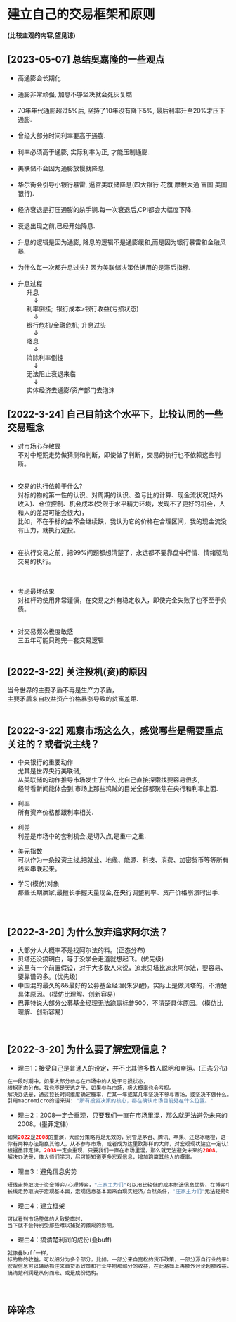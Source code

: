 # 建立自己的交易框架和原则
**(比较主观的内容,望见谅)**
<br>

## [2023-05-07] 总结吳嘉隆的一些观点
- 高通膨会长期化 <br> <br>
- 通膨非常顽强, 加息不够坚决就会死灰复燃 <br> <br>
- 70年年代通膨超过5%后, 坚持了10年没有降下5%, 最后利率升至20%才压下通膨. <br> <br>
- 曾经大部分时间利率要高于通膨. <br> <br>
- 利率必须高于通膨, 实际利率为正, 才能压制通膨. <br> <br>
- 美联储不会因为通膨放慢就降息. <br> <br>
- 华尔街会引导小银行暴雷, 逼宫美联储降息(四大银行 花旗 摩根大通 富国 美国银行). <br> <br>
- 经济衰退是打压通膨的杀手锏.每一次衰退后,CPI都会大幅度下降. <br> <br>
- 衰退出现之前,已经开始降息. <br> <br>
- 升息的逻辑是因为通膨, 降息的逻辑不是通膨缓和,而是因为银行暴雷和金融风暴. <br> <br>
- 为什么每一次都升息过头? 因为美联储决策依据用的是滞后指标. <br> <br>
- 升息过程 <br>
&nbsp;&nbsp;&nbsp;&nbsp; 升息 <br>
&nbsp;&nbsp;&nbsp;&nbsp;&nbsp;&nbsp;&nbsp;&nbsp; ↓ <br>
&nbsp;&nbsp;&nbsp;&nbsp; 利率倒挂;&nbsp;&nbsp;银行成本>银行收益(亏损状态) <br>
&nbsp;&nbsp;&nbsp;&nbsp;&nbsp;&nbsp;&nbsp;&nbsp; ↓ <br>
&nbsp;&nbsp;&nbsp;&nbsp; 银行危机/金融危机;&nbsp;升息过头 <br>
&nbsp;&nbsp;&nbsp;&nbsp;&nbsp;&nbsp;&nbsp;&nbsp; ↓ <br>
&nbsp;&nbsp;&nbsp;&nbsp; 降息 <br>
&nbsp;&nbsp;&nbsp;&nbsp;&nbsp;&nbsp;&nbsp;&nbsp; ↓ <br>
&nbsp;&nbsp;&nbsp;&nbsp; 消除利率倒挂 <br>
&nbsp;&nbsp;&nbsp;&nbsp;&nbsp;&nbsp;&nbsp;&nbsp; ↓ <br>
&nbsp;&nbsp;&nbsp;&nbsp; 无法阻止衰退来临 <br>
&nbsp;&nbsp;&nbsp;&nbsp;&nbsp;&nbsp;&nbsp;&nbsp; ↓ <br>
&nbsp;&nbsp;&nbsp;&nbsp; 实体经济去通膨/资产部门去泡沫 <br>

## [2022-3-24] 自己目前这个水平下，比较认同的一些交易理念
- 对市场心存敬畏<br>
不对中短期走势做猜测和判断，即使做了判断，交易的执行也不依赖这些判断。
<br><br>

- 交易的执行依赖于什么? <br>
对标的物的第一性的认识、对周期的认识、盈亏比的计算、现金流状况(场外收入)、仓位控制、机会成本(受限于水平精力环境，发现不了更好的机会，人和人的差距可能会很大)，<br>
比如，不在乎标的会不会继续跌，我认为它的价格在合理区间，我的现金流没有压力，就执行定投。
<br><br>

- 在执行交易之前，把99%问题都想清楚了，永远都不要靠盘中行情、情绪驱动交易的执行。<br>
<br><br>

- 考虑最坏结果<br>
对杠杆的使用非常谨慎，在交易之外有稳定收入，即使完全失败了也不至于负债。
<br><br>

- 对交易频次极度敏感 <br>
三五年可能只跑完一套交易逻辑<br><br>


## [2022-3-22] 关注投机(资)的原因
当今世界的主要矛盾不再是生产力矛盾，<br>
主要矛盾来自权益资产价格暴涨导致的贫富差距.
<br><br>

## [2022-3-22] 观察市场这么久，感觉哪些是需要重点关注的？或者说主线？
- 中央银行的重要动作  
尤其是世界央行美联储,  
从美联储的动作推导市场发生了什么,比自己直接探索找要容易很多,  
经常看新闻能体会到,市场上那些鸡贼的目光全部都聚焦在央行和利率上面.  

- 利率  
所有资产价格都跟利率相关.  

- 利差  
利差是市场中的套利机会,是切入点,是重中之重.  

- 美元指数  
可以作为一条投资主线,把就业、地缘、能源、科技、消费、加密货币等等所有线索串联起来。    

- 学习(模仿)对象  
那些长期赢家,最擅长手握天量现金,在央行调整利率、资产价格崩溃时出手.  
<br><br>

## [2022-3-20] 为什么放弃追求阿尔法？
- 大部分人大概率不是找阿尔法的料。(正态分布)
- 贝塔还没搞明白，等于没学会走道就想起飞。(优先级)
- 这里有一个前置假设，对于大多数人来说，追求贝塔比追求阿尔法，要容易、要靠谱的多。(优先级)
- 中国混的最久的&&最好的公募基金经理(朱少醒)，实际上是做贝塔的，不清楚具体原因。（模仿比理解、创新容易）
- 巴菲特说大部分公募基金经理无法跑赢标普500，不清楚具体原因。（模仿比理解、创新容易）
<br>

## [2022-3-20] 为什么要了解宏观信息？
- 理由1：接受自己是普通人的设定，并不比其他多数人聪明和幸运。(正态分布)
```java
在一段时期中，如果大部分参与在市场中的人处于亏损状态，
根据正态分布，我也不是天选之子，如果参与市场，极大概率也会亏损。
解决办法是，通过拉长时间维度确定概率，在某一年或某几年坚决不参与市场，或坚决不做什么。 
引用macromicro的话来讲: "所有投资决策的核心，都在确认市场目前处在什么位置。"
```

- 理由2：2008一定会重现，只要我们一直在市场里混，那么就无法避免未来的2008。(墨菲定律)
```java
如果2022是2008的重演，大部分策略将是无效的，别管是茅台、腾讯、苹果、还是冰糖橙，这一年注定只会亏损。
你有两种办法跑赢其他人，从不参与市场，或者成为达里欧那样的大师，对宏观现状建立一定认识。
根据墨菲定律，2008一定会重现，只要我们一直在市场里混，那么就无法避免未来的2008。
解决办法是，像大师们学习，尽可能知道更多宏观信息，增加跑赢其他人的概率。
```

- 理由3：避免信息劣势
```java
短线走势取决于资金博弈/心理博弈，"庄家主力们"可以用比较低的成本制造信息优势，在博弈中获胜。
长线走势取决于宏观基本面，宏观信息基本面来自现实经济/自然条件，"庄家主力们"无法轻易改变，大家没有很大的信息差。
```

- 理由4：建立框架
```java
可以看到市场整体的大致轮廓时，  
当下就不会特别受那些难以捕捉的微观的影响。  
```

- 理由4：搞清楚利润的成份(叠buff)
```java
就像叠buff一样，
标的物的收益，可以细分为多个部分，比如，一部分来自宽松的货币政策，一部分源自行业的平均收益，一部分源自自身的超额收益。
宏观信息可以辅助抓住来自货币政策和行业平均那部分的收益，在此基础上再额外讨论超额收益。
搞清楚利润是从何而来、或是成份结构。
```
<br>

## 碎碎念
<!-- 

服从性测试
csgo里如果匪徒进攻比较垃, CT就容易反客为主 疯狂前压.

打工关系里, 领导给点压力, 发现打工人往后退就会加大力度.

投资市场看起来就像那些不缺钱的人比较强势的筹码, 反复打压折磨那些手头短期比较紧的人,让他们交出筹码.

房价和结婚生育率都是类似的, 知道你要结婚 知道你要生育, 所以卖方会比较强势, 涨价和给你加大压力之类的, 测试你的底线.

最常见的服从性测试就是喝酒,  
 一入局就代表也认饭桌上的游戏规则, 
要给上级敬酒 要等着别人灌你, 表达服从和对对方的尊重.

如果不认同 最好的办法就是不上桌, 不然上了你又不喝 双方都尴尬.
对待职场就是不入职, 或者摆烂.
对待涨价和教育内卷 就是别生育 或者run个地方生育  不上你的桌 不入局.

做大宗商品投资也是一样一样的,  尽量给自己创造强势筹码的条件.
几万块钱 没什么用 买完了 随便跌 随便打压测试 不看你走势, 拿个十年八年.

"服从性测试" 我记得第一次看到这个词 是在迷男那里, 好像是迷男提出的.
交际大师, 搭讪艺术祖师爷,搞出一个体系和理论框架, 被中国人学会了给玩坏了

后来我在休闲局里甚至形成了自己的游戏哲学, 
就是当匪徒 如果对方强势前压,
我就老六蹲点不动等你来抄家, 总能带走几个, 只剩自己直接自杀, 不再认同主流游戏规则.
4 5把M4架好枪等我去送, 门头没有的事.
-->
<br>